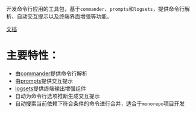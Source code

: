 
开发命令行应用的工具包，基于`commander`、`prompts`和`logsets`，提供命令行解析、自动交互提示以及终端界面增强等功能。

[文档](https:/zhangfisher.github.io/flexcli/)

# 主要特性：

- 由[commander](https://github.com/tj/commander.js)提供命令行解析
- 由[prompts](https://github.com/terkelg/prompts)提供交互提示
- [logsets](https://github.com/terkelg/prompts)提供终端输出增强组件
- 自动为命令行选项推断生成交互提示
- 自动搜索当前依赖下符合条件的命令进行合并，适合于`monorepo`项目开发



